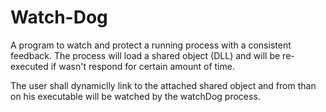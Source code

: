 # Watch-Dog
A program to watch and protect a running process with a consistent feedback. The process will load a shared object (DLL) and will be re-executed if wasn't respond for certain amount of time.    

The user shall dynamiclly link to the attached shared object and from than on his executable will be watched by the watchDog process.
